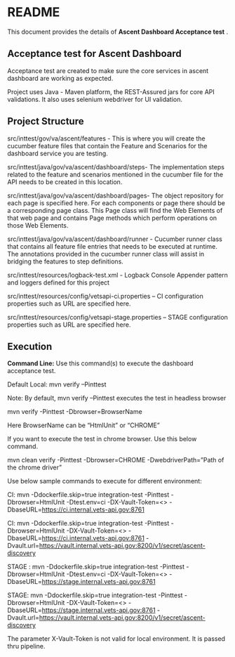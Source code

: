 # README #

This document provides the details of **Ascent Dashboard Acceptance test** .

## Acceptance test for Ascent Dashboard ##
Acceptance test are created to make sure the core services in ascent dashboard are working as expected.

Project uses Java - Maven platform, the REST-Assured jars for core API validations. It also uses selenium webdriver for UI validation.

## Project Structure ##

src/inttest/gov/va/ascent/features - This is where you will create the cucumber feature files that contain the Feature and Scenarios for the dashboard service you are testing.

src/inttest/java/gov/va/ascent/dashboard/steps- The implementation steps related to the feature and scenarios mentioned in the cucumber file for the API needs to be created in this location.

src/inttest/java/gov/va/ascent/dashboard/pages-  The object repository for each page is specified here. For each components or page there should be a corresponding page class. This Page class will find the Web Elements of that web page and contains Page methods which perform operations on those Web Elements.

src/inttest/java/gov/va/ascent/dashboard/runner - Cucumber runner class that contains all feature file entries that needs to be executed at runtime. The annotations provided in the cucumber runner class will assist in bridging the features to step definitions.

src/inttest/resources/logback-test.xml - Logback Console Appender pattern and loggers defined for this project

src/inttest/resources/config/vetsapi-ci.properties – CI configuration properties such as URL are specified here.

src/inttest/resources/config/vetsapi-stage.properties – STAGE configuration properties such as URL are specified here.

## Execution ##
**Command Line:** Use this command(s) to execute the dashboard acceptance test. 

Default Local: mvn verify –Pinttest

Note: By default, mvn verify –Pinttest executes the test in headless browser

mvn verify -Pinttest -Dbrowser=BrowserName

Here BrowserName  can be “HtmlUnit” or “CHROME”

If you want to execute the test in chrome browser. Use this below command. 

mvn clean verify -Pinttest -Dbrowser=CHROME -DwebdriverPath=”Path of the chrome driver”

Use below sample commands to execute for different environment:

CI: mvn -Ddockerfile.skip=true integration-test -Pinttest -Dbrowser=HtmlUnit -Dtest.env=ci -DX-Vault-Token=<> -DbaseURL=https://ci.internal.vets-api.gov:8761

CI: mvn -Ddockerfile.skip=true integration-test -Pinttest -Dbrowser=HtmlUnit -DX-Vault-Token=<>  -DbaseURL=https://ci.internal.vets-api.gov:8761 -Dvault.url=https://vault.internal.vets-api.gov:8200/v1/secret/ascent-discovery

STAGE : mvn -Ddockerfile.skip=true integration-test -Pinttest -Dbrowser=HtmlUnit -Dtest.env=ci -DX-Vault-Token=<>  -DbaseURL=https://stage.internal.vets-api.gov:8761

STAGE: mvn -Ddockerfile.skip=true integration-test -Pinttest -Dbrowser=HtmlUnit -DX-Vault-Token=<>  -DbaseURL=https://stage.internal.vets-api.gov:8761 -Dvault.url=https://vault.internal.vets-api.gov:8200/v1/secret/ascent-discovery

The parameter X-Vault-Token is not valid for local environment. It is passed thru pipeline. 
